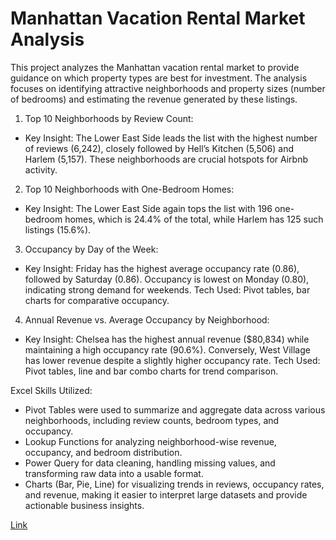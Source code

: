 # Manhattan Vacation Rental Market Analysis

This project analyzes the Manhattan vacation rental market to provide guidance on which property types are best for investment. The analysis focuses on identifying attractive neighborhoods and property sizes (number of bedrooms) and estimating the revenue generated by these listings.

1. Top 10 Neighborhoods by Review Count:

* Key Insight: The Lower East Side leads the list with the highest number of reviews (6,242), closely followed by Hell’s Kitchen (5,506) and Harlem (5,157). These neighborhoods are crucial hotspots for Airbnb activity.
2. Top 10 Neighborhoods with One-Bedroom Homes:

* Key Insight: The Lower East Side again tops the list with 196 one-bedroom homes, which is 24.4% of the total, while Harlem has 125 such listings (15.6%).

3. Occupancy by Day of the Week:

* Key Insight: Friday has the highest average occupancy rate (0.86), followed by Saturday (0.86). Occupancy is lowest on Monday (0.80), indicating strong demand for weekends.
Tech Used: Pivot tables, bar charts for comparative occupancy.
4. Annual Revenue vs. Average Occupancy by Neighborhood:

* Key Insight: Chelsea has the highest annual revenue ($80,834) while maintaining a high occupancy rate (90.6%). Conversely, West Village has lower revenue despite a slightly higher occupancy rate.
Tech Used: Pivot tables, line and bar combo charts for trend comparison.

Excel Skills Utilized:

* Pivot Tables were used to summarize and aggregate data across various neighborhoods, including review counts, bedroom types, and occupancy.
* Lookup Functions for analyzing neighborhood-wise revenue, occupancy, and bedroom distribution.
* Power Query for data cleaning, handling missing values, and transforming raw data into a usable format.
* Charts (Bar, Pie, Line) for visualizing trends in reviews, occupancy rates, and revenue, making it easier to interpret large datasets and provide actionable business insights.

[Link](https://docs.google.com/spreadsheets/d/1HCimA1wlpcQ7cJ68pGE19umsjIXIIB5Q0v39wjqaqw8/edit?usp=sharing)

